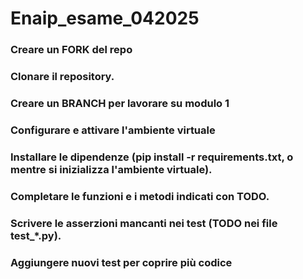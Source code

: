 # Enaip_esame_042025

### Creare un FORK del repo
### Clonare il repository.
### Creare un BRANCH per lavorare su modulo 1
### Configurare e attivare l'ambiente virtuale
### Installare le dipendenze (pip install -r requirements.txt, o mentre si inizializza l'ambiente virtuale).
### Completare le funzioni e i metodi indicati con TODO.
### Scrivere le asserzioni mancanti nei test (TODO nei file test_*.py).
### Aggiungere nuovi test per coprire più codice
